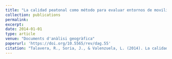 ```yaml
---
title: "La calidad peatonal como método para evaluar entornos de movilidad urbana"
collection: publications
permalink:
excerpt:
date: 2014-01-01
type: article
venue: "Documents d'anàlisi geogràfica"
paperurl: 'https://doi.org/10.5565/rev/dag.55'
citation: "Talavera, R., Soria, J., & Valenzuela, L. (2014). La calidad peatonal como método para evaluar entornos de movilidad urbana. <i>Documents D'AnàLisi GeogràFica</i>, 60(1), 161-187. doi:"
---
```

